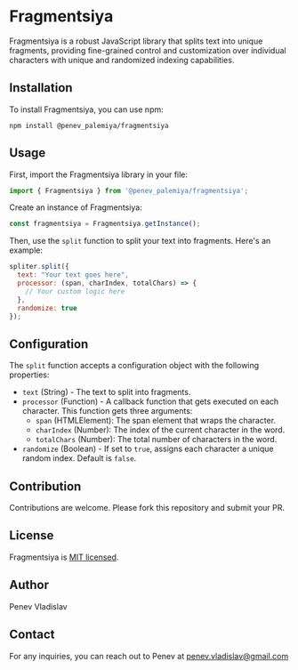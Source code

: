 # Fragmentsiya

Fragmentsiya is a robust JavaScript library that splits text into unique fragments, providing fine-grained control and customization over individual characters with unique and randomized indexing capabilities.

## Installation

To install Fragmentsiya, you can use npm:

```
npm install @penev_palemiya/fragmentsiya
```

## Usage

First, import the Fragmentsiya library in your file:

```javascript
import { Fragmentsiya } from '@penev_palemiya/fragmentsiya';
```

Create an instance of Fragmentsiya:

```javascript
const fragmentsiya = Fragmentsiya.getInstance();
```

Then, use the `split` function to split your text into fragments. Here's an example:

```javascript
spliter.split({
  text: "Your text goes here",
  processor: (span, charIndex, totalChars) => {
    // Your custom logic here
  },
  randomize: true
});
```

## Configuration

The `split` function accepts a configuration object with the following properties:

- `text` (String) - The text to split into fragments.
- `processor` (Function) - A callback function that gets executed on each character. This function gets three arguments:
  - `span` (HTMLElement): The span element that wraps the character.
  - `charIndex` (Number): The index of the current character in the word.
  - `totalChars` (Number): The total number of characters in the word.
- `randomize` (Boolean) - If set to `true`, assigns each character a unique random index. Default is `false`.

## Contribution

Contributions are welcome. Please fork this repository and submit your PR.

## License

Fragmentsiya is [MIT licensed](./LICENSE).

## Author

Penev Vladislav

## Contact

For any inquiries, you can reach out to Penev at penev.vladislav@gmail.com

